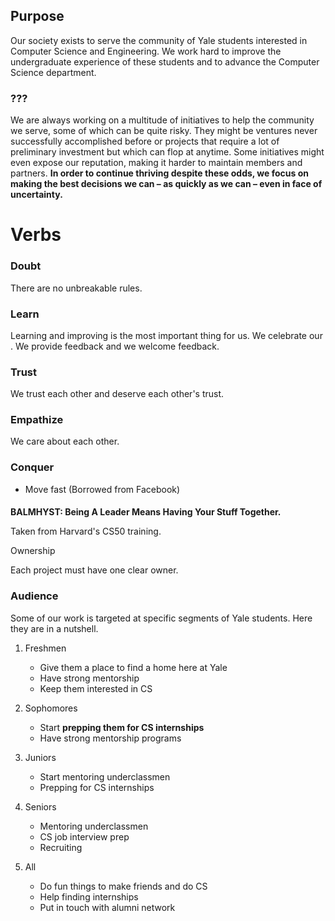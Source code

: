 ## Purpose

Our society exists to serve the community of Yale students interested in Computer Science and Engineering. We work hard to improve the undergraduate experience of these students and to advance the Computer Science department.

### ???

We are always working on a multitude of initiatives to help the community we serve, some of which can be quite risky. They might be ventures never successfully accomplished before or projects that require a lot of preliminary investment but which can flop at anytime. Some initiatives might even expose our reputation, making it harder to maintain members and partners. **In order to continue thriving despite these odds, we focus on making the best decisions we can – as quickly as we can – even in face of uncertainty.**

# Verbs

### Doubt

There are no unbreakable rules.

### Learn

Learning and improving is the most important thing for us. We celebrate our .
We provide feedback and we welcome feedback.

### Trust

We trust each other and deserve each other's trust.

### Empathize

We care about each other.

### Conquer

- Move fast (Borrowed from Facebook)

####

**BALMHYST: Being A Leader Means Having Your Stuff Together.**

Taken from Harvard's CS50 training.

 Ownership

Each project must have one clear owner.

### Audience

Some of our work is targeted at specific segments of Yale students. Here they are in a nutshell.

1. Freshmen
    - Give them a place to find a home here at Yale
    - Have strong mentorship
    - Keep them interested in CS

2. Sophomores

    - Start **prepping them for CS internships**
    - Have strong mentorship programs

3. Juniors

    - Start mentoring underclassmen
    - Prepping for CS internships

4. Seniors

    - Mentoring underclassmen
    - CS job interview prep
    - Recruiting

5. All
    - Do fun things to make friends and do CS
    - Help finding internships
    - Put in touch with alumni network